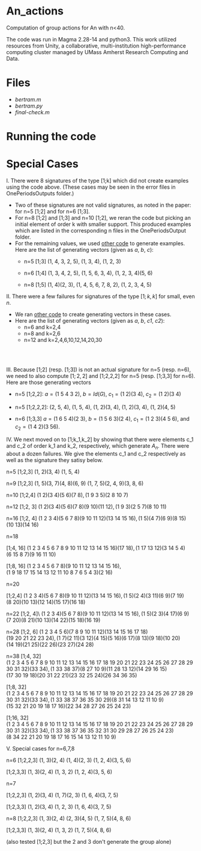 # An_actions
Computation of group actions for An with n&lt;40.

The code was run in Magma 2.28-14 and python3. This work utilized resources from Unity, a collaborative, multi-institution high-performance computing cluster managed by UMass Amherst Research Computing and Data.

# Files

* *bertram.m*
* *bertram.py*
* *final-check.m*






# Running the code



# Special Cases

I. There were 8 signatures of the type [1;k] which did not create examples using the code above. (These cases may be seen in the error files in OnePeriodsOutputs folder.) 

* Two of these signatures are not valid signatures, as noted in the paper: for n=5 [1;2] and for n=6 [1;3].
* For n=8 [1;2] and [1;3] and n=10 [1;2], we reran the code but picking an initial element of order k with smaller support.  This produced examples which are listed in the corresponding n files in the OnePeriodsOutput folder.
* For the remaining values, we used [other code](https://github.com/jenpaulhus/breuer-modified) to generate examples. Here are the list of generating vectors (given as *a*, *b*, *c*):
	*  n=5 [1;3]  (1, 4, 3, 2, 5), (1, 3, 4), (1, 2, 3)

 	* n=6 [1;4]  (1, 3, 4, 2, 5), (1, 5, 6, 3, 4), (1, 2, 3, 4)(5, 6)

  	* n=8 [1;5]  (1, 4)(2, 3), (1, 4, 5, 6, 7, 8, 2), (1, 2, 3, 4, 5)
 


II. There were a few failures for signatures of the type $[1;k,k]$ for small, even $n$.

* We ran [other code](https://github.com/jenpaulhus/breuer-modified) to create generating vectors in these cases.
* Here are the list of generating vectors (given as *a*, *b*, *c1*, *c2*):
	* n=6 and k=2,4
	* n=8 and k=2,6
	* n=12 and k=2,4,6,10,12,14,20,30

<br > <br >

III. Because [1;2] (resp. [1;3]) is not an actual signature for n=5 (resp. n=6), we need to also compute $[1;2,2]$ and [1;2,2,2] for n=5 (resp. [1;3,3] for n=6).  Here are those generating vectors

* n=5 [1;2,2]: $a=(1\ 5\ 4\ 3\ 2)$, $b=Id(G)$, $c_1=(1\ 2)(3\ 4)$, $c_2=(1\ 2)(3\ 4)$

* n=5 [1;2,2,2]: (2, 5, 4),
(1, 5, 4),
(1, 2)(3, 4),
(1, 2)(3, 4),
(1, 2)(4, 5)

* n=6 [1;3,3] $a=(1\  6\  5\  4)(2 \ 3)$, $b=(1\  5\  6\  3)(2\  4)$, $c_1=(1\ 2\ 3)(4\ 5\ 6)$, and $c_2=(1\  4\ 2)(3\  5 6)$.

IV. We next moved on to [1;k_1,k_2] by showing that there were elements c_1 and c_2 of order k_1 and k_2, respectively, which generate $A_n$.  There were about a dozen failures. We give the elements c_1 and c_2 respectively as well as the signature they satisy below. 

n=5
[1;2,3]
(1, 2)(3, 4)
(1, 5, 4)


n=9
[1;2,3]
(1, 5)(3, 7)(4, 8)(6, 9)
(1, 7, 5)(2, 4, 9)(3, 8, 6)

n=10
[1;2,4]
$(1\ 2)(3\ 4)(5 \ 6)(7 \ 8), (1\ 9\ 3\ 5)(2\ 8 \ 10 \ 7)$



n=12
[1;2, 3]
$(1\ 2)(3\ 4)(5\ 6)(7\ 8)(9\ 10)(11\ 12),
(1\ 9\ 3)(2\ 5\ 7)(8\ 10\ 11)$


n=16
[1;2, 4]
$(1\  2\  3\  4)(5\  6\  7\  8)(9\  10\  11\  12)(13\  14\  15\  16),
(1\  5)(4\  7)(6\  9)(8\  15)(10\  13)(14\  16)$


n=18

[1;4, 16]
$(1\  2\  3\  4\  5\  6\  7\  8\  9\  10\  11\  12\  13\  14\  15\  16)(17\  18),
(1\  17\  13\  12)(3\  14\  5\  4)(6\  15\  8\  7)(9\  16\  11\  10)$

[1;8, 16]
$(1\  2\  3\  4\  5\  6\  7\  8)(9\  10\  11\  12\  13\  14\  15\  16),
(1\  9\  18\  17\  15\  14\  13\  12\  11\  10\  8\  7\  6\  5\  4\  3)(2\  16)$


n=20

[1;2,4]
$(1\  2\  3\  4)(5\  6\  7\  8)(9\  10\  11\  12)(13\  14\  15\  16),
(1\  5)(2\  4)(3\  11)(6\  9)(7\  19)(8\  20)(10\  13)(12\  14)(15\  17)(16\  18)$


n=22
[1;2, 4]\ 
$(1\  2\  3\  4)(5\  6\  7\  8)(9\  10\  11\  12)(13\  14\  15\  16),
(1\  5)(2\  3)(4\  17)(6\  9)(7\  20)(8\  21)(10\  13)(14\  22)(15\  18)(16\  19)$


n=28
[1;2, 6]
$(1\  2\  3\  4\  5\  6)(7\  8\  9\  10\  11\  12)(13\  14\  15\  16\  17\  18)(19\  20\  21\  22\  23\  24),
(1\  7)(2\  11)(3\  12)(4\  15)(5\  16)(6\  17)(8\  13)(9\  18)(10\  20)(14\  19)(21\  25)(22\  26)(23\  27)(24\  28)$

n=38
[1;4, 32]
$(1\  2\  3\  4\  5\  6\  7\  8\  9\  10\  11\  12\  13\  14\  15\  16\  17\  18\  19\  20\  21\  22\  23\  24\  25\  26\  27\  28\  29\  30\  31\  32)(33\  34),
(1\  33\  38\  37)(8\  27\  10\  9)(11\  28\  13\  12)(14\  29\  16\  15)(17\  30\  19\  18)(20\  31\  22\  21)(23\  32\  25\  24)(26\  34\  36\  35)$

[1;8, 32]
$(1\  2\  3\  4\  5\  6\  7\  8\  9\  10\  11\  12\  13\  14\  15\  16\  17\  18\  19\  20\  21\  22\  23\  24\  25\  26\  27\  28\  29\  30\  31\  32)(33\  34),
(1\  33\  38\  37\  36\  35\  30\  29)(8\  31\  14\  13\  12\  11\  10\  9)(15\  32\  21\  20\  19\  18\  17\  16)(22\  34\  28\  27\  26\  25\  24\  23)$


[1;16, 32]
$(1\  2\  3\  4\  5\  6\  7\  8\  9\  10\  11\  12\  13\  14\  15\  16\  17\  18\  19\  20\  21\  22\  23\  24\  25\  26\  27\  28\  29\  30\  31\  32)(33\  34),
(1\  33\  38\  37\  36\  35\  32\  31\  30\  29\  28\  27\  26\  25\  24\  23)(8\  34\  22\  21\  20\  19\  18\  17\  16\  15\  14\  13\  12\  11\  10\  9)$







V. Special cases for n=6,7,8

n=6
[1;2,2,3]
(1, 3)(2, 4)
(1, 4)(2, 3)
(1, 2, 4)(3, 5, 6)

[1;2,3,3]
(1, 3)(2, 4)
(1, 3, 2)
(1, 2, 4)(3, 5, 6)


n=7

[1;2,2,3]
(1, 2)(3, 4)
(1, 7)(2, 3)
(1, 6, 4)(3, 7, 5)

[1;2,3,3]
(1, 2)(3, 4)
(1, 2, 3)
(1, 6, 4)(3, 7, 5)


n=8
[1;2,2,3]
(1, 3)(2, 4)
(2, 3)(4, 5)
(1, 7, 5)(4, 8, 6)

[1;2,3,3]
(1, 3)(2, 4)
(1, 3, 2)
(1, 7, 5)(4, 8, 6)

(also tested [1;2,3] but the 2 and 3 don't generate the group alone)



  





